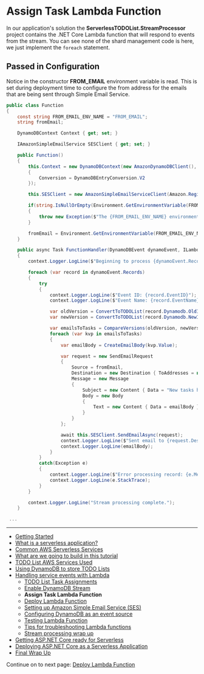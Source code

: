 # Assign Task Lambda Function

In our application's solution the **ServerlessTODOList.StreamProcessor** project contains the .NET Core Lambda function that will respond to events from the stream.
You can see none of the shard management code is here, we just implement the `foreach` statement.

## Passed in Configuration
Notice in the constructor **FROM_EMAIL** environment variable is read. This is set during deployment time
to configure the from address for the emails that are being sent through Simple Email Service.

```csharp
public class Function
{
    const string FROM_EMAIL_ENV_NAME = "FROM_EMAIL";
    string fromEmail;

    DynamoDBContext Context { get; set; }

    IAmazonSimpleEmailService SESClient { get; set; }

    public Function()
    {
        this.Context = new DynamoDBContext(new AmazonDynamoDBClient(), new DynamoDBContextConfig
        {
            Conversion = DynamoDBEntryConversion.V2
        });

        this.SESClient = new AmazonSimpleEmailServiceClient(Amazon.RegionEndpoint.USEast1);

        if(string.IsNullOrEmpty(Environment.GetEnvironmentVariable(FROM_EMAIL_ENV_NAME)))
        {
            throw new Exception($"The {FROM_EMAIL_ENV_NAME} environment variable to the email address that will be the from address for the emails.");
        }

        fromEmail = Environment.GetEnvironmentVariable(FROM_EMAIL_ENV_NAME);
    }

    public async Task FunctionHandler(DynamoDBEvent dynamoEvent, ILambdaContext context)
    {
        context.Logger.LogLine($"Beginning to process {dynamoEvent.Records.Count} records...");

        foreach (var record in dynamoEvent.Records)
        {
            try
            {
                context.Logger.LogLine($"Event ID: {record.EventID}");
                context.Logger.LogLine($"Event Name: {record.EventName}");

                var oldVersion = ConvertToTODOList(record.Dynamodb.OldImage);
                var newVersion = ConvertToTODOList(record.Dynamodb.NewImage);

                var emailsToTasks = CompareVersions(oldVersion, newVersion);
                foreach (var kvp in emailsToTasks)
                {
                    var emailBody = CreateEmailBody(kvp.Value);

                    var request = new SendEmailRequest
                    {
                        Source = fromEmail,
                        Destination = new Destination { ToAddresses = new List<string> { kvp.Key } },
                        Message = new Message
                        {
                            Subject = new Content { Data = "New tasks have been assigned to you." },
                            Body = new Body
                            {
                                Text = new Content { Data = emailBody }
                            }
                        }
                    };

                    await this.SESClient.SendEmailAsync(request);
                    context.Logger.LogLine($"Sent email to {request.Destination.ToAddresses[0]} from {request.Source}");
                    context.Logger.LogLine(emailBody);
                }
            }
            catch(Exception e)
            {
                context.Logger.LogLine($"Error processing record: {e.Message}");
                context.Logger.LogLine(e.StackTrace);
            }
        }

        context.Logger.LogLine("Stream processing complete.");
    }

 ...

```

<!-- Generated Navigation -->
---

* [Getting Started](../GettingStarted.md)
* [What is a serverless application?](../WhatIsServerless.md)
* [Common AWS Serverless Services](../CommonServerlessServices.md)
* [What are we going to build in this tutorial](../WhatAreWeBuilding.md)
* [TODO List AWS Services Used](../TODOListServices.md)
* [Using DynamoDB to store TODO Lists](../DynamoDBModule/WhatIsDynamoDB.md)
* [Handling service events with Lambda](../StreamProcessing/ServiceEvents.md)
  * [TODO List Task Assignments](../StreamProcessing/TODOTaskListAssignment.md)
  * [Enable DynamoDB Stream](../StreamProcessing/EnableDynamoDBStream.md)
  * **Assign Task Lambda Function**
  * [Deploy Lambda Function](../StreamProcessing/DeployLambdaFunction.md)
  * [Setting up Amazon Simple Email Service (SES)](../StreamProcessing/SettingUpSES.md)
  * [Configuring DynamoDB as an event source](../StreamProcessing/ConfigureLambdaEventSource.md)
  * [Testing Lambda Function](../StreamProcessing/TestingLambdaFunction.md)
  * [Tips for troubleshooting Lambda functions](../StreamProcessing/TroubleshootingLambda.md)
  * [Stream processing wrap up](../StreamProcessing/StreamProcessingWrapup.md)
* [Getting ASP.NET Core ready for Serverless](../ASP.NETCoreFrontend/TheFrontend.md)
* [Deploying ASP.NET Core as a Serverless Application](../DeployingFrontend/DeployingFrontend.md)
* [Final Wrap Up](../FinalWrapup.md)

Continue on to next page: [Deploy Lambda Function](../StreamProcessing/DeployLambdaFunction.md)

